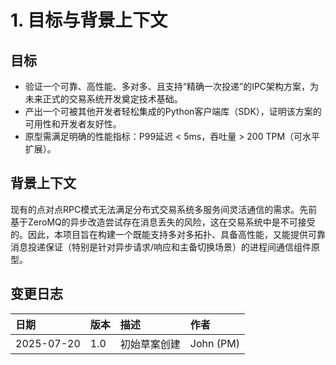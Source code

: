 # **1\. 目标与背景上下文**

## **目标**

* 验证一个可靠、高性能、多对多、且支持“精确一次投递”的IPC架构方案，为未来正式的交易系统开发奠定技术基础。
* 产出一个可被其他开发者轻松集成的Python客户端库（SDK），证明该方案的可用性和开发者友好性。
* 原型需满足明确的性能指标：P99延迟 \< 5ms，吞吐量 \> 200 TPM（可水平扩展）。

## **背景上下文**

现有的点对点RPC模式无法满足分布式交易系统多服务间灵活通信的需求。先前基于ZeroMQ的异步改造尝试存在消息丢失的风险，这在交易系统中是不可接受的。因此，本项目旨在构建一个既能支持多对多拓扑、具备高性能，又能提供可靠消息投递保证（特别是针对异步请求/响应和主备切换场景）的进程间通信组件原型。

## **变更日志**

| 日期 | 版本 | 描述 | 作者 |
| :---- | :---- | :---- | :---- |
| 2025-07-20 | 1.0 | 初始草案创建 | John (PM) |
